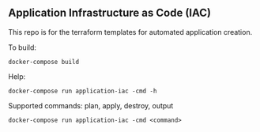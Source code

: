 ## Application Infrastructure as Code (IAC)

This repo is for the terraform templates for automated application creation.

To build:

`docker-compose build`

Help:

`docker-compose run application-iac -cmd -h`

Supported commands: plan, apply, destroy, output

`docker-compose run application-iac -cmd <command>`

